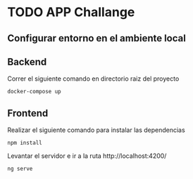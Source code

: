 # TODO APP Challange 

## Configurar entorno en el ambiente local

## Backend
Correr el siguiente comando en directorio raiz del proyecto
```
docker-compose up
```

## Frontend

Realizar el siguiente comando para instalar las dependencias
```
npm install
```
Levantar el servidor  e ir a la ruta http://localhost:4200/
```
ng serve
```

